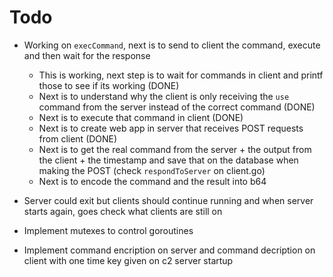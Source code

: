 # Todo

- Working on `execCommand`, next is to send to client the command, execute and then wait for the response
    - This is working, next step is to wait for commands in client and printf those to see if its working (DONE)
    - Next is to understand why the client is only receiving the `use` command from the server instead of the correct command (DONE)
    - Next is to execute that command in client (DONE)
    - Next is to create web app in server that receives POST requests from client (DONE)
    - Next is to get the real command from the server + the output from the client + the timestamp and save that on the database when making the POST (check `respondToServer` on client.go)
    - Next is to encode the command and the result into b64

- Server could exit but clients should continue running and when server starts again, goes check what clients are still on

- Implement mutexes to control goroutines

- Implement command encription on server and command decription on client with one time key given on c2 server startup
